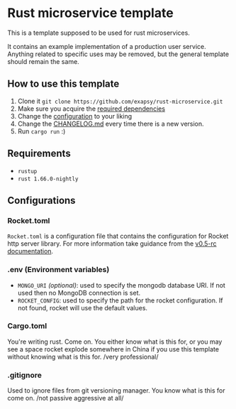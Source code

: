 # Rust microservice template

This is a template supposed to be used for rust microservices.

It contains an example implementation of a production user service.
Anything related to specific uses may be removed, but the general template should remain the same.

## How to use this template

1. Clone it `git clone https://github.com/exapsy/rust-microservice.git`
2. Make sure you acquire the [required dependencies](#Requirements)
3. Change the [configuration](#Configurations) to your liking
4. Change the [CHANGELOG.md](./CHANGELOG.md) every time there is a new version.
5. Run `cargo run` :)

## Requirements

- `rustup`
- `rust 1.66.0-nightly`

## Configurations

### Rocket.toml

`Rocket.toml` is a configuration file that contains the configuration for Rocket http server library.
For more information take guidance from the [v0.5-rc documentation](https://rocket.rs/v0.5-rc/guide/configuration/).

### .env (Environment variables)

- `MONGO_URI` _(optional)_: used to specify the mongodb database URI. If not used then no MongoDB connection is set.
- `ROCKET_CONFIG`: used to specify the path for the rocket configuration. If not found, rocket will use the default values.

### Cargo.toml

You're writing rust. Come on. You either know what is this for,
or you may see a space rocket explode somewhere in China if you use this template without knowing what is this for.
/very professional/

### .gitignore

Used to ignore files from git versioning manager. You know what is this for come on. /not passive aggressive at all/
